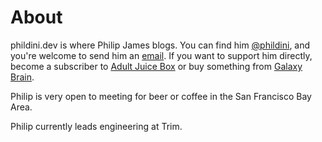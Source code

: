 # About

phildini.dev is where Philip James blogs. You can find him [@phildini](https://twitter.com/phildini), and you're welcome to send him an [email](mailto:phildini@phildini.net). If you want to support him directly, become a subscriber to [Adult Juice Box](https://www.patreon.com/adultjuicebox) or buy something from [Galaxy Brain](https://shop.galaxybrain.co).

Philip is very open to meeting for beer or coffee in the San Francisco Bay Area.

Philip currently leads engineering at Trim.